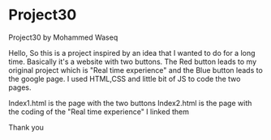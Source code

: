 # Project30
Project30 by Mohammed Waseq

Hello,
So this is a project inspired by an idea that I wanted to do for a long time.
Basically it's a website with two buttons. The Red button leads to my original project which is "Real time experience"
and the Blue button leads to the google page. I used HTML,CSS and little bit of JS to code the two pages. 

Index1.html is the page with the two buttons
Index2.html is the page with the coding of the "Real time experience"
I linked them

Thank you
